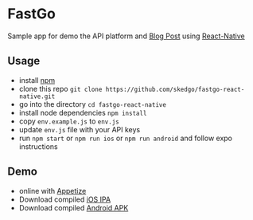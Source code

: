 # FastGo

Sample app for demo the API platform and [Blog Post](https://skedgo.com/en/fastgo-tripgo-api-sample-app-using-react-native-part-1/) using [React-Native](REACT_NATIVE.md)

## Usage

- install [npm](https://www.npmjs.com/get-npm)
- clone this repo `git clone https://github.com/skedgo/fastgo-react-native.git`
- go into the directory `cd fastgo-react-native`
- install node dependencies `npm install`
- copy `env.example.js` to `env.js`
- update `env.js` file with your API keys 
- run `npm start` or `npm run ios` or `npm run android` and follow expo instructions
 
## Demo

- online with [Appetize](https://appetize.io/app/tc2uejy91rb594qmw1zmm1kn48?device=iphone6s&scale=75&orientation=portrait&osVersion=9.3)
- Download compiled [iOS IPA](https://github.com/skedgo/fastgo-react-native/raw/master/compiled/FastGo.ipa)
- Download compiled [Android APK](https://github.com/skedgo/fastgo-react-native/raw/master/compiled/FastGo-app-debug.apk)
